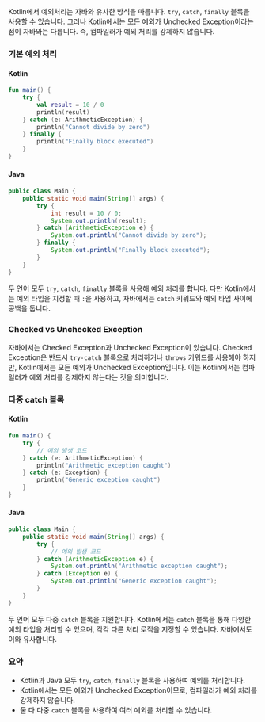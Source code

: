 Kotlin에서 예외처리는 자바와 유사한 방식을 따릅니다. `try`, `catch`, `finally` 블록을 사용할 수 있습니다. 그러나 Kotlin에서는 모든 예외가 Unchecked Exception이라는 점이 자바와는 다릅니다. 즉, 컴파일러가 예외 처리를 강제하지 않습니다.

### 기본 예외 처리

#### Kotlin

```kotlin
fun main() {
    try {
        val result = 10 / 0
        println(result)
    } catch (e: ArithmeticException) {
        println("Cannot divide by zero")
    } finally {
        println("Finally block executed")
    }
}
```

#### Java

```java
public class Main {
    public static void main(String[] args) {
        try {
            int result = 10 / 0;
            System.out.println(result);
        } catch (ArithmeticException e) {
            System.out.println("Cannot divide by zero");
        } finally {
            System.out.println("Finally block executed");
        }
    }
}
```

두 언어 모두 `try`, `catch`, `finally` 블록을 사용해 예외 처리를 합니다. 다만 Kotlin에서는 예외 타입을 지정할 때 `:`을 사용하고, 자바에서는 `catch` 키워드와 예외 타입 사이에 공백을 둡니다.

### Checked vs Unchecked Exception

자바에서는 Checked Exception과 Unchecked Exception이 있습니다. Checked Exception은 반드시 `try-catch` 블록으로 처리하거나 `throws` 키워드를 사용해야 하지만, Kotlin에서는 모든 예외가 Unchecked Exception입니다. 이는 Kotlin에서는 컴파일러가 예외 처리를 강제하지 않는다는 것을 의미합니다.

### 다중 catch 블록

#### Kotlin

```kotlin
fun main() {
    try {
        // 예외 발생 코드
    } catch (e: ArithmeticException) {
        println("Arithmetic exception caught")
    } catch (e: Exception) {
        println("Generic exception caught")
    }
}
```

#### Java

```java
public class Main {
    public static void main(String[] args) {
        try {
            // 예외 발생 코드
        } catch (ArithmeticException e) {
            System.out.println("Arithmetic exception caught");
        } catch (Exception e) {
            System.out.println("Generic exception caught");
        }
    }
}
```

두 언어 모두 다중 `catch` 블록을 지원합니다. Kotlin에서는 `catch` 블록을 통해 다양한 예외 타입을 처리할 수 있으며, 각각 다른 처리 로직을 지정할 수 있습니다. 자바에서도 이와 유사합니다.

### 요약

- Kotlin과 Java 모두 `try`, `catch`, `finally` 블록을 사용하여 예외를 처리합니다.
- Kotlin에서는 모든 예외가 Unchecked Exception이므로, 컴파일러가 예외 처리를 강제하지 않습니다.
- 둘 다 다중 `catch` 블록을 사용하여 여러 예외를 처리할 수 있습니다.
